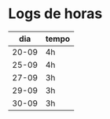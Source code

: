 # Logs de horas

|dia|tempo|
|---|-----|
|20-09 | 4h |
|25-09 | 4h |
|27-09 | 3h |
|29-09 | 3h |
|30-09 | 3h |
